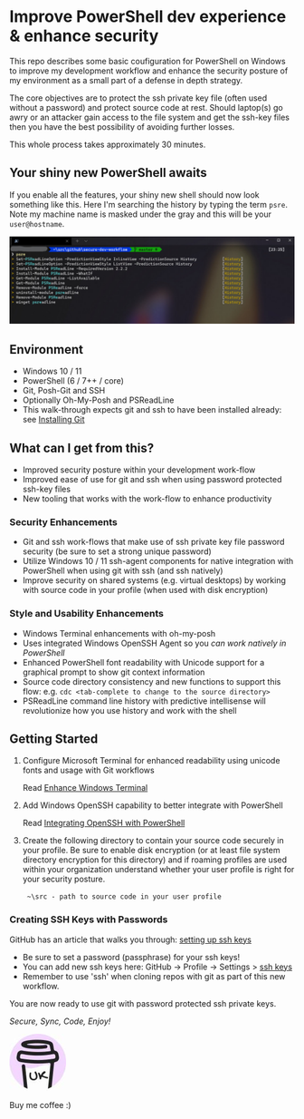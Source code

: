 # Improve PowerShell dev experience & enhance security

This repo describes some basic coufiguration for PowerShell on Windows to improve my development workflow and enhance the security posture of my environment as a small part of a defense in depth strategy.

The core objectives are to protect the ssh private key file (often used without a password) and protect source code at rest. Should laptop(s) go awry or an attacker gain access to the file system and get the ssh-key files then you have the best possibility of avoiding further losses.

This whole process takes approximately 30 minutes.

## Your shiny new PowerShell awaits

If you enable all the features, your shiny new shell should now look something like this. Here I'm searching the history by typing the term `psre`. Note my machine name is masked under the gray and this will be your `user@hostname`.

![ShinyShell](img/ExampleShell.jpg)

## Environment

- Windows 10 / 11
- PowerShell (6 / 7++ / core)
- Git, Posh-Git and SSH
- Optionally Oh-My-Posh and PSReadLine
- This walk-through expects git and ssh to have been installed already: see [Installing Git](https://git-scm.com/book/en/v2/Getting-Started-Installing-Git)

## What can I get from this?

- Improved security posture within your development work-flow
- Improved ease of use for git and ssh when using password protected ssh-key files
- New tooling that works with the work-flow to enhance productivity

### Security Enhancements

- Git and ssh work-flows that make use of ssh private key file password security (be sure to set a strong unique password)
- Utilize Windows 10 / 11 ssh-agent components for native integration with PowerShell when using git with ssh (and ssh natively)
- Improve security on shared systems (e.g. virtual desktops) by working with source code in your profile (when used with disk encryption)

### Style and Usability Enhancements

- Windows Terminal enhancements with oh-my-posh
- Uses integrated Windows OpenSSH Agent so you _can work natively in PowerShell_
- Enhanced PowerShell font readability with Unicode support for a graphical prompt to show git context information
- Source code directory consistency and new functions to support this flow: e.g. ```cdc <tab-complete to change to the source directory>```
- PSReadLine command line history with predictive intellisense will revolutionize how you use history and work with the shell

## Getting Started

1. Configure Microsoft Terminal for enhanced readability using unicode fonts and usage with Git workflows

    Read [Enhance Windows Terminal](/terminal/readme.md)

1. Add Windows OpenSSH capability to better integrate with PowerShell

   Read [Integrating OpenSSH with PowerShell](/pwsh/readme.md)

1. Create the following directory to contain your source code securely in your profile. Be sure to enable disk encryption (or at least file system directory encryption for this directory) and if roaming profiles are used within your organization understand whether your user profile is right for your security posture.

   ```text
    ~\src - path to source code in your user profile
   ```

### Creating SSH Keys with Passwords

GitHub has an article that walks you through: [setting up ssh keys](https://docs.github.com/en/authentication/connecting-to-github-with-ssh/generating-a-new-ssh-key-and-adding-it-to-the-ssh-agent)

- Be sure to set a password (passphrase) for your ssh keys!
- You can add new ssh keys here: GitHub -> Profile -> Settings > [ssh keys](https://github.com/settings/keys)
- Remember to use 'ssh' when cloning repos with git as part of this new workflow.
  
You are now ready to use git with password protected ssh private keys.

*Secure, Sync, Code, Enjoy!*

[![Buy me a coffee!](img/bmc.jpg)](https://www.buymeacoffee.com/ukbendavies)

Buy me coffee :)
